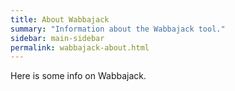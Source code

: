 ```yaml
---
title: About Wabbajack
summary: "Information about the Wabbajack tool."
sidebar: main-sidebar
permalink: wabbajack-about.html
---
```


Here is some info on Wabbajack.
